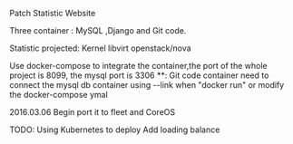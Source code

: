 Patch Statistic Website

Three container : MySQL ,Django and Git code.

Statistic projected:
Kernel 
libvirt 
openstack/nova

Use docker-compose to integrate the container,the port of the 
whole project is 8099, the mysql port is 3306
**: Git code container need to connect the mysql db container
using --link when "docker run" or modify the docker-compose ymal

2016.03.06
Begin port it to fleet and CoreOS

TODO: 
Using Kubernetes to deploy
Add loading balance
